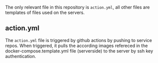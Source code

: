 The only relevant file in this repository is `action.yml`, all other files are templates of files used on the servers.

## action.yml

The `action.yml` file is triggered by github actions by pushing to service repos. When triggered, it pulls the according images refereced in the docker-compose.template.yml file (serverside) to the server by ssh key authentication.
